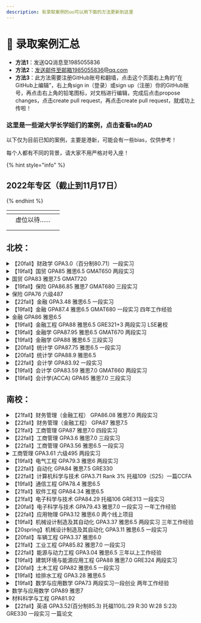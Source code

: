 ```yaml
---
description: 有录取案例的uu可以用下面的方法更新到这里
---
```


# 🌠 录取案例汇总

* **方法1**：发送QQ消息至1985055836
* **方法2**：发送邮件至邮箱1985055836@qq.com
* **方法3**：此方法需要注册GitHub账号和翻墙，点击这个页面右上角的“在GitHub上编辑”，右上角sign in（登录）或sign up（注册）你的GitHub账号，再点击右上角的铅笔图标，对文档进行编辑，完成后点击propose changes，点击create pull request，再点击create pull request，就成功上传啦！

### 这里是一些湖大学长学姐们的案例，点击查看ta的AD

以下仅为目前已知的案例，主要是港新，可能会有一些bias，仅供参考！

每个人都有不同的背景，请大家不用严格对号入座！

{% hint style="info" %}
## 2022年专区（截止到11月17日）
{% endhint %}

<table data-view="cards"><thead><tr><th></th><th></th><th></th></tr></thead><tbody><tr><td></td><td>虚位以待……</td><td></td></tr><tr><td></td><td></td><td></td></tr><tr><td></td><td></td><td></td></tr></tbody></table>



##

## 北校：

<details>

<summary>【20fall】财政学 GPA3.0（百分制80.71）一段实习</summary>

伯明翰大学——财务管理

格拉斯哥大学——金融和管理

</details>

<details>

<summary>【19fall】国贸 GPA85 雅思6.5 GMAT650 两段实习</summary>

华威大学——商务（市场营销）

曼彻斯特大学——创新管理与创业学

</details>

<details>

<summary>国贸 GPA83 雅思7.5 GMAT720</summary>

香港中文大学——市场营销

</details>

<details>

<summary>【19fall】保险 GPA86.85 雅思7 GMAT680 三段实习</summary>

杜伦大学——金融（国际银行与金融）

曼彻斯特大学——人力资源管理和劳资关系

利兹大学——精算金融理学

</details>

<details>

<summary>保险 GPA76 六级487</summary>

莱斯特大学——市场营销

</details>

<details>

<summary>【22fall】金融 GPA3.48 雅思6.5 一段实习</summary>

南洋理工大学——管理经济学（中文授课）

</details>

<details>

<summary>【19fall】金融 GPA87.4 雅思6.5 GMAT680 一段实习  四年工作经验</summary>

香港中文大学——资讯与科技管理

</details>

<details>

<summary>金融 GPA86 雅思6.5</summary>

新加坡国立大学——统计学

南洋理工大学——金融学

</details>

<details>

<summary>【19fall】金融工程 GPA88 雅思6.5 GRE321+3 两段实习 LSE暑校</summary>

新加坡国立大学——定量金融

</details>

<details>

<summary>【19fall】金融学 GPA87.95 雅思6.5 GMAT670 两段实习</summary>

香港中文大学——经济学

</details>

<details>

<summary>【19fall】金融学 GPA88 雅思6.5 三段实习</summary>

南洋理工大学——管理经济学

</details>

<details>

<summary>【20fall】统计学 GPA87.75 雅思6.5 一段实习</summary>

香港中文大学（深圳）——金融工程

</details>

<details>

<summary>【20fall】统计学 GPA88.9 雅思6.5</summary>

香港科技大学——金融数学

</details>

<details>

<summary>【22fall】会计学 GPA83.92 一段实习</summary>

南洋理工大学——管理经济学（中文授课）

</details>

<details>

<summary>【19fall】会计学 GPA83.59 雅思7.0 GMAT660 两段实习</summary>

南洋理工大学——会计学

</details>

<details>

<summary>【19fall】会计学(ACCA) GPA85 雅思7.0 三段实习</summary>

华威大学——信息系统管理和数字化创新

</details>

## 南校：

<details>

<summary>【21fall】财务管理（金融工程） GPA86.08 雅思7.0 两段实习</summary>

新加坡国立大学——定量金融

格拉斯哥大学——定量金融学

</details>

<details>

<summary>【22fall】财务管理（金融工程） GPA87 雅思7.5</summary>

南洋理工大学——管理经济学

南洋理工大学——供应链工程

</details>

<details>

<summary>【21fall】工商管理 GPA87 雅思7.0 四段实习</summary>

香港大学——经济学

香港中文大学（深圳）——金融学

南洋理工大学——应用经济学

</details>

<details>

<summary>【22fall】工商管理 GPA3.6 雅思7.0 三段实习</summary>

南洋理工大学——管理经济学

南洋理工大学——科技创业与创新（英文授课）

</details>

<details>

<summary>【22fall】工商管理 GPA3.56 雅思6.5 一段实习</summary>

南洋理工大学——管理经济学

南洋理工大学——科技创业与创新（英文授课）

</details>

<details>

<summary>工商管理 GPA3.61 六级495 两段实习</summary>

南洋理工大学——管理经济学（中文授课）

</details>

<details>

<summary>【19fall】电气工程 GPA79.3 雅思6 两段实习</summary>

香港理工大学——运筹及风险分析

</details>

<details>

<summary>【22fall】自动化 GPA84 雅思7.5 GRE330</summary>

香港大学——人工智能

</details>

<details>

<summary>【22fall】计算机科学与技术 GPA3.71 Rank 3% 托福109（S25）一篇CCFA</summary>

Purdue——PhD

UCI——PhD

UMN——PhD

Rutgers——PhD

BU——PhD

Buffalo——PhD

Umich——MS

</details>

<details>

<summary>【19fall】通信工程 GPA78.4 雅思6.5</summary>

南洋理工大学——通信工程

南洋理工大学——信号处理

香港理工大学——电子与信息工程

</details>

<details>

<summary>【21fall】软件工程 GPA84.34 雅思6.5</summary>

香港中文大学——计算机科学

</details>

<details>

<summary>【21fall】电子科学与技术 GPA84.29 托福106 GRE313 一段实习</summary>

南洋理工大学——集成电路设计

南洋理工大学——电子学

南洋理工大学—绿色电子

南加州大学——电气工程

</details>

<details>

<summary>【20fall】电子科学与技术 GPA79.43 雅思7.0 一段实习 一年工作经验</summary>

南洋理工大学——电子学

南洋理工大学——信号处理

新南威尔士大学——电气工程

香港科技大学——电子工程

香港科技大学——集成电路设计工程

香港理工大学——电子与信息工程

</details>

<details>

<summary>【22fall】应用物理 GPA3.12 雅思6.0 两个线上项目</summary>

利兹大学

香港城市大学

伦敦国王学院

新加坡国立大学

香港科技大学（广州）——Mphil

澳门大学——PhD（最终去向）

</details>

<details>

<summary>【19fall】机械设计制造及其自动化 GPA3.37 雅思6.5 两段实习 三年工作经验</summary>

香港大学——机械工程

香港大学——工业工程与物流管理

香港科技大学——机械工程

</details>

<details>

<summary>【20spring】机械设计制造及其自动化 GPA3.11 雅思6.5 一段实习</summary>

香港科技大学——机械工程

谢菲尔德大学——高级机械工程

</details>

<details>

<summary>【20fall】车辆工程 GPA3.37 雅思6.0</summary>

香港理工大学——机械工程

</details>

<details>

<summary>【21fall】工业工程 GPA85.82 雅思7.0 一段实习</summary>

南洋理工大学——供应链和物流

香港大学——工业工程与物流管理

香港科技大学——工程企业管理

</details>

<details>

<summary>【22fall】能源与动力工程 GPA3.04 雅思6.5 三年以上工作经验</summary>

香港浸会大学——环境与公共卫生管理

</details>

<details>

<summary>【19fall】建筑环境与能源应用工程 GPA88 雅思7.0 GRE324 两段实习</summary>

哥伦比亚大学——企业风险管理

纽约大学——建造管理

纽约大学——房地产

约翰霍普金斯大学——房地产与基础设施

西北大学——项目管理

南加州大学——工程管理

伦敦大学学院——建筑经济学与管理

</details>

<details>

<summary>【20fall】土木工程 GPA82 雅思6.5 一段实习</summary>

香港大学——基础设施项目管理

</details>

<details>

<summary>【19fall】给排水工程 GPA3.28 雅思6.5</summary>

香港科技大学——坏境工程与管理

香港大学——环境工程

</details>

<details>

<summary>【19fall】数学与应用数学 GPA73 两段实习一段创业 两年工作经验</summary>

南洋理工大学——管理经济学

</details>

<details>

<summary>数学与应用数学 GPA89 雅思7</summary>

伦敦政治经济学院——金融数学

</details>

<details>

<summary>材料科学与工程 GPA81.92</summary>

爱丁堡大学——高级化学工程

</details>

<details>

<summary>【22fall】英语 GPA3.52(百分制85.3) 托福110(L:29 R:30 W:28 S:23) GRE330 一段实习 一篇论文</summary>

香港中文大学——翻译学

香港科技大学——国际语言教育-对外汉语教学

南洋理工大学——应用语言学

</details>
